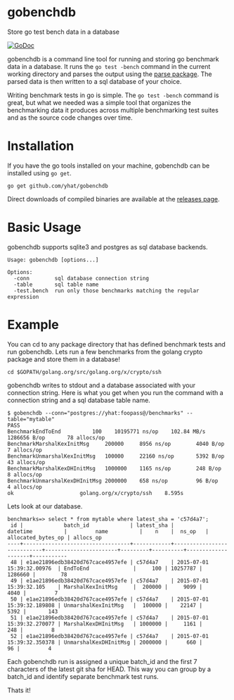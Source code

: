 # gobenchdb
Store go test bench data in a database

[![GoDoc](https://godoc.org/github.com/yhat/gobenchdb?status.svg)](https://godoc.org/github.com/yhat/gobenchdb)

gobenchdb is a command line tool for running and storing go benchmark data in a database.
It runs the `go test -bench` command in the current working directory and parses the output
using the [parse package](https://godoc.org/golang.org/x/tools/benchmark/parse). The parsed
data is then written to a sql database of your choice. 

Writing benchmark tests in go is simple. The `go test -bench` command is great, but what we needed was a simple tool that organizes the benchmarking data it produces across multiple benchmarking test suites and as the source code changes over time.

# Installation

If you have the go tools installed on your machine, gobenchdb can be installed using `go get`.

```
go get github.com/yhat/gobenchdb
```

Direct downloads of compiled binaries are available at the [releases page](https://github.com/yhat/gobenchdb/releases).

# Basic Usage

gobenchdb supports sqlite3 and postgres as sql database backends. 

```
Usage: gobenchdb [options...]

Options:
  -conn        sql database connection string
  -table       sql table name
  -test.bench  run only those benchmarks matching the regular expression
```

# Example

You can cd to any package directory that has defined benchmark tests and run gobenchdb. Lets
run a few benchmarks from the golang crypto package and store them in a database!

```
cd $GOPATH/golang.org/src/golang.org/x/crypto/ssh
```

gobenchdb writes to stdout and a database associated with your connection string. Here is
what you get when you run the command with a connection string and a sql database table
name.

```
$ gobenchdb --conn="postgres://yhat:foopass@/benchmarks" --table="mytable"
PASS
BenchmarkEndToEnd	       100	  10195771 ns/op    102.84 MB/s    1286656 B/op	      78 allocs/op
BenchmarkMarshalKexInitMsg     200000	  8956 ns/op	    4040 B/op	   7 allocs/op
BenchmarkUnmarshalKexInitMsg   100000	  22160 ns/op       5392 B/op	   43 allocs/op
BenchmarkMarshalKexDHInitMsg   1000000	  1165 ns/op	    248 B/op	   8 allocs/op
BenchmarkUnmarshalKexDHInitMsg 2000000    658 ns/op         96 B/op	   4 allocs/op
ok  				   golang.org/x/crypto/ssh	  8.595s
```

Lets look at our database.

```
benchmarks=> select * from mytable where latest_sha = 'c57d4a7';
 id |             batch_id             | latest_sha |          datetime          |         name          |    n    |  ns_op   | allocated_bytes_op | allocs_op 
----+----------------------------------+------------+----------------------------+-----------------------+---------+----------+--------------------+-----------
 48 | e1ae21896edb38420d767cace4957efe | c57d4a7    | 2015-07-01 15:39:32.00976  | EndToEnd              |     100 | 10257787 |            1286660 |        78
 49 | e1ae21896edb38420d767cace4957efe | c57d4a7    | 2015-07-01 15:39:32.105    | MarshalKexInitMsg     |  200000 |     9099 |               4040 |         7
 50 | e1ae21896edb38420d767cace4957efe | c57d4a7    | 2015-07-01 15:39:32.189808 | UnmarshalKexInitMsg   |  100000 |    22147 |               5392 |       143
 51 | e1ae21896edb38420d767cace4957efe | c57d4a7    | 2015-07-01 15:39:32.270077 | MarshalKexDHInitMsg   | 1000000 |     1161 |                248 |         8
 52 | e1ae21896edb38420d767cace4957efe | c57d4a7    | 2015-07-01 15:39:32.350378 | UnmarshalKexDHInitMsg | 2000000 |      660 |                 96 |         4

```

Each gobenchdb run is assigned a unique batch_id and the first 7 characters of the latest git sha for HEAD. This way you can group by a batch_id and
identify separate benchmark test runs.

Thats it!